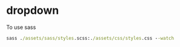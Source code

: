 # dropdown

To use sass 

```cmd
sass ./assets/sass/styles.scss:./assets/css/styles.css --watch
```
